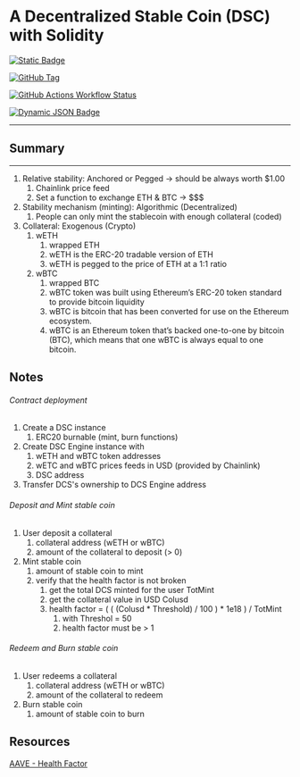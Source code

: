 # A Decentralized Stable Coin (DSC) with Solidity

[![Static Badge](https://img.shields.io/badge/0.8.20-blue?logo=solidity&label=%7C%20Solidity)](https://docs.soliditylang.org/en/v0.8.20/)


[![GitHub Tag](https://img.shields.io/github/v/tag/ArnaudSene/solidity-foundry-dsc)
](https://github.com/ArnaudSene/solidity-foundry-dsc/actions/workflows/test.yml/releases/latest) 

[![GitHub Actions Workflow Status](https://img.shields.io/github/actions/workflow/status/ArnaudSene/solidity-foundry-dsc/test.yml?logo=githubactions&logoColor=white&label=%7C%20build)](https://github.com/ArnaudSene/solidity-foundry-dsc/actions/workflows/test.yml) 

[![Dynamic JSON Badge]()](https://github.com/ArnaudSene/solidity-foundry-dsc/actions/workflows/test.yml/actions/workflows/01-test.yml) 

---

## Summary

---




1. Relative stability: Anchored or Pegged -> should be always worth $1.00
   1. Chainlink price feed
   2. Set a function to exchange ETH & BTC -> $$$
2. Stability mechanism (minting): Algorithmic (Decentralized)
   1. People can only mint the stablecoin with enough collateral (coded)
3. Collateral: Exogenous (Crypto)
   1. wETH 
      1. wrapped ETH
      2. wETH is the ERC-20 tradable version of ETH
      3. wETH is pegged to the price of ETH at a 1:1 ratio
   2. wBTC
      1. wrapped BTC
      2. wBTC token was built using Ethereum’s ERC-20 token standard to provide bitcoin liquidity
      3. wBTC is bitcoin that has been converted for use on the Ethereum ecosystem. 
      4. wBTC is an Ethereum token that’s backed one-to-one by bitcoin (BTC), which means that one wBTC is always equal to one bitcoin.



## Notes
###### Contract deployment 

1. Create a DSC instance 
   1. ERC20 burnable (mint, burn functions)
2. Create DSC Engine instance with
   1. wETH and wBTC token addresses
   2. wETC and wBTC prices feeds in USD (provided by Chainlink)
   3. DSC address
3. Transfer DCS's ownership to DCS Engine address

###### Deposit and Mint stable coin
1. User deposit a collateral
   1. collateral address (wETH or wBTC)
   2. amount of the collateral to deposit (> 0)
2. Mint stable coin
   1. amount of stable coin to mint
   2. verify that the health factor is not broken
      1. get the total DCS minted for the user TotMint
      2. get the collateral value in USD Colusd
      3. health factor = ( ( (Colusd * Threshold) / 100 ) * 1e18 ) / TotMint
         1. with Threshol = 50
         2. health factor must be > 1


###### Redeem and Burn stable coin
1. User redeems a collateral
   1. collateral address (wETH or wBTC)
   2. amount of the collateral to redeem
2. Burn stable coin
   1. amount of stable coin to burn

## Resources
[AAVE - Health Factor](https://docs.aave.com/risk/asset-risk/risk-parameters#health-factor)
